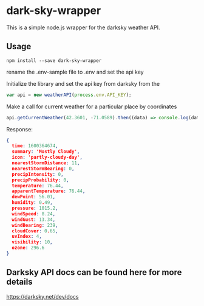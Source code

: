 # dark-sky-wrapper

This is a simple node.js wrapper for the darksky weather API.

## Usage

`npm install --save dark-sky-wrapper`

rename the .env-sample file to .env and set the api key

Initialize the library and set the api key from darksky from the

```javascript
var api = new weatherAPI(process.env.API_KEY);
```

Make a call for current weather for a particular place by coordinates

```javascript
api.getCurrentWeather(42.3601, -71.0589).then((data) => console.log(data));
```

Response:

```JSON
{
  time: 1600364674,
  summary: 'Mostly Cloudy',
  icon: 'partly-cloudy-day',
  nearestStormDistance: 11,
  nearestStormBearing: 0,
  precipIntensity: 0,
  precipProbability: 0,
  temperature: 76.44,
  apparentTemperature: 76.44,
  dewPoint: 56.01,
  humidity: 0.49,
  pressure: 1015.2,
  windSpeed: 8.24,
  windGust: 13.34,
  windBearing: 239,
  cloudCover: 0.65,
  uvIndex: 4,
  visibility: 10,
  ozone: 296.6
}
```

## Darksky API docs can be found here for more details

https://darksky.net/dev/docs
